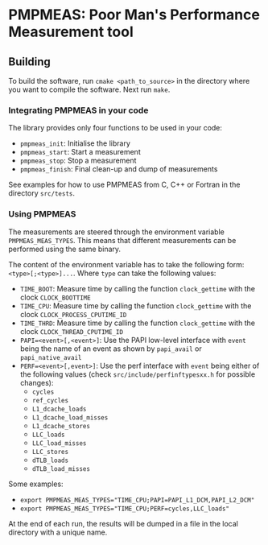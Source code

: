 # PMPMEAS: Poor Man's Performance Measurement tool

## Building

To build the software, run ```cmake <path_to_source>``` in the directory where you want to compile the software. Next run ```make```.

### Integrating PMPMEAS in your code

The library provides only four functions to be used in your code:

- ```pmpmeas_init```: Initialise the library
- ```pmpmeas_start```: Start a measurement
- ```pmpmeas_stop```: Stop a measurement
- ```pmpmeas_finish```: Final clean-up and dump of measurements

See examples for how to use PMPMEAS from C, C++ or Fortran in the directory ```src/tests```.

### Using PMPMEAS

The measurements are steered through the environment variable ```PMPMEAS_MEAS_TYPES```. This means that different measurements can be performed using the same binary.

The content of the environment variable has to take the following form: ```<type>[;<type>]...```. Where ```type``` can take the following values:

- ```TIME_BOOT```: Measure time by calling the function ```clock_gettime``` with the clock ```CLOCK_BOOTTIME```
- ```TIME_CPU```: Measure time by calling the function ```clock_gettime``` with the clock ```CLOCK_PROCESS_CPUTIME_ID```
- ```TIME_THRD```: Measure time by calling the function ```clock_gettime``` with the clock ```CLOCK_THREAD_CPUTIME_ID```
- ```PAPI=<event>[,<event>]```: Use the PAPI low-level interface with ```event``` being the name of an event as shown by ```papi_avail``` or ```papi_native_avail```
- ```PERF=<event>[,event>]```: Use the perf interface with ```event``` being either of the following values (check ```src/include/perfinftypesxx.h``` for possible changes):
  - ```cycles```
  - ```ref_cycles```
  - ```L1_dcache_loads```
  - ```L1_dcache_load_misses```
  - ```L1_dcache_stores```
  - ```LLC_loads```
  - ```LLC_load_misses```
  - ```LLC_stores```
  - ```dTLB_loads```
  - ```dTLB_load_misses```

Some examples:

- ```export PMPMEAS_MEAS_TYPES="TIME_CPU;PAPI=PAPI_L1_DCM,PAPI_L2_DCM"```
- ```export PMPMEAS_MEAS_TYPES="TIME_CPU;PERF=cycles,LLC_loads"```

At the end of each run, the results will be dumped in a file in the local directory with a unique name.
